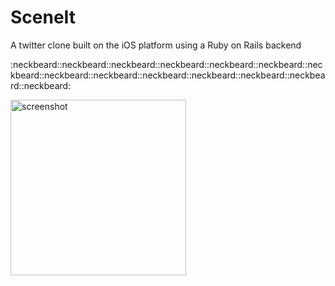 # SceneIt
A twitter clone built on the iOS platform using a Ruby on Rails backend

:neckbeard::neckbeard::neckbeard::neckbeard::neckbeard::neckbeard::neckbeard::neckbeard::neckbeard::neckbeard::neckbeard::neckbeard::neckbeard::neckbeard:

<img width="281" alt="screenshot" src="https://cloud.githubusercontent.com/assets/13476292/25310494/813cfbe6-27b3-11e7-8cad-679d516a8178.png">
